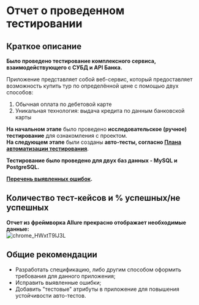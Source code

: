 # Отчет о проведенном тестировании
## Краткое описание
**Было проведено тестирование комплексного сервиса, взаимодействующего с СУБД и API Банка.**

Приложение представляет собой веб-сервис, который предоставляет возможность купить тур по определённой цене с помощью двух способов:
1. Обычная оплата по дебетовой карте
1. Уникальная технология: выдача кредита по данным банковской карты

**На начальном этапе** было проведено **исследовательское (ручное) тестирование** для ознакомления с проектом.  
**На следующем этапе** были созданы **авто-тесты, согласно [Плана автоматизации тестирования](https://github.com/Lognestix/QA-Diploma/blob/master/docs/Plan.md)**.

**Тестирование было проведено для двух баз данных - MySQL и PostgreSQL.**

**[Перечень выявленных ошибок](https://github.com/Lognestix/QA-Diploma/issues).**
## Количество тест-кейсов и % успешных/не успешных
**Отчет из фреймворка Allure прекрасно отображает необходимые данные:**  
![chrome_HWxtT9lJ3L](https://user-images.githubusercontent.com/89590338/155884811-207618dd-b6b7-4f47-b136-8c6c14f378c3.png)
## Общие рекомендации
- Разработать спецификацию, либо другим способом оформить требования для данного приложения;
- Исправить выявленные ошибки;
- Добавить "тестовые" атрибуты в приложение для повышения устойчивости авто-тестов.